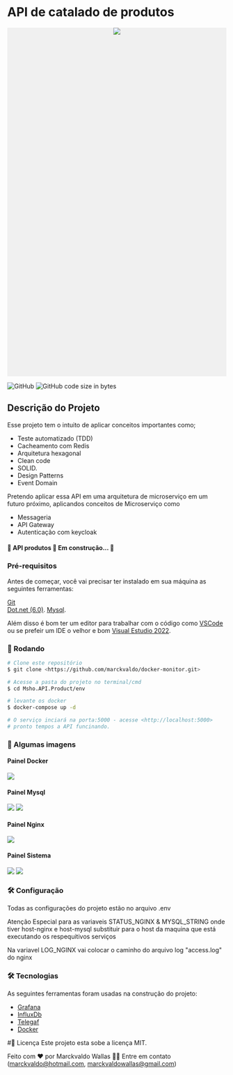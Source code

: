 # API de catalado de produtos 

<div style="background-color: #f0f0f0; height:20vh; display: flex; flex-direction: row; justify-content: center;">
<img src="https://github.com/marckvaldo/docker-monitor/blob/main/imagens/Grafana.png">
</div>

![GitHub](https://img.shields.io/github/license/marckvaldo/docker-php)
![GitHub code size in bytes](https://img.shields.io/github/languages/code-size/marckvaldo/docker-php)


## Descrição do Projeto
Esse projeto tem o intuito de aplicar conceitos importantes como;
- Teste automatizado (TDD)
- Cacheamento com Redis
- Arquitetura hexagonal
- Clean code
- SOLID.
- Design Patterns
- Event Domain

Pretendo aplicar essa API em uma arquitetura de microserviço em um futuro próximo, aplicandos conceitos de Microserviço como 
- Messageria
- API Gateway
- Autenticação com keycloak

<h4> 
	🚧  API produtos 🚀 Em construção...  🚧
</h4>

### Pré-requisitos

Antes de começar, você vai precisar ter instalado em sua máquina as seguintes ferramentas:

[Git](https://git-scm.com)<br/>
[Dot.net (6.0)](https://docs.docker.com/engine/install/). 
[Mysql](https://docs.docker.com/engine/install/).

Além disso é bom ter um editor para trabalhar com o código como [VSCode](https://code.visualstudio.com/)
ou se prefeir um IDE o velhor e bom [Visual Estudio 2022](https://docs.docker.com/engine/install/).

### 🎲 Rodando

```bash
# Clone este repositório
$ git clone <https://github.com/marckvaldo/docker-monitor.git>

# Acesse a pasta do projeto no terminal/cmd
$ cd Msho.API.Product/env

# levante os docker 
$ docker-compose up -d

# O serviço inciará na porta:5000 - acesse <http://localhost:5000>
# pronto tempos a API funcinando.
```
### 🚀 Algumas imagens

#### Painel Docker
<img src="https://github.com/marckvaldo/docker-monitor/blob/main/imagens/Docker.png">

#### Painel Mysql
<img src="https://github.com/marckvaldo/docker-monitor/blob/main/imagens/Mysql.png">
<img src="https://github.com/marckvaldo/docker-monitor/blob/main/imagens/Mysql2.png">

#### Painel Nginx
<img src="https://github.com/marckvaldo/docker-monitor/blob/main/imagens/Nginx.png">

#### Painel Sistema
<img src="https://github.com/marckvaldo/docker-monitor/blob/main/imagens/Sistema.png">
<img src="https://github.com/marckvaldo/docker-monitor/blob/main/imagens/Sistema2.png">

### 🛠 Configuração
Todas as configurações do projeto estão no arquivo .env

Atenção Especial para as variaveis 
STATUS_NGINX & MYSQL_STRING 
onde tiver host-nginx e host-mysql substituir para o host da maquina que está executando os respequitivos serviços

Na variavel LOG_NGINX vai colocar o caminho do arquivo log "access.log" do nginx

### 🛠 Tecnologias

As seguintes ferramentas foram usadas na construção do projeto:

- [Grafana](https://grafana.com/)
- [InfluxDb](https://www.influxdata.com/)
- [Telegaf](https://docs.influxdata.com/telegraf/v1.19/)
- [Docker](https://www.docker.com/)


#📝 Licença
Este projeto esta sobe a licença MIT.

Feito com ❤️ por Marckvaldo Wallas 👋🏽 Entre em contato (marckvaldo@hotmail.com, marckvaldowallas@gmail.com)
